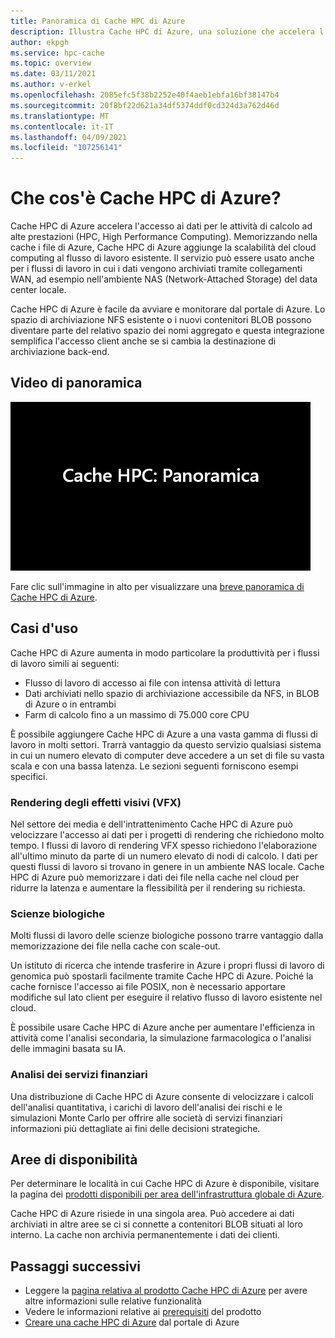 ```yaml
---
title: Panoramica di Cache HPC di Azure
description: Illustra Cache HPC di Azure, una soluzione che accelera l'accesso ai file per il calcolo ad alte prestazioni
author: ekpgh
ms.service: hpc-cache
ms.topic: overview
ms.date: 03/11/2021
ms.author: v-erkel
ms.openlocfilehash: 2085efc5f38b2252e40f4aeb1ebfa16bf38147b4
ms.sourcegitcommit: 20f8bf22d621a34df5374ddf0cd324d3a762d46d
ms.translationtype: MT
ms.contentlocale: it-IT
ms.lasthandoff: 04/09/2021
ms.locfileid: "107256141"
---
```

# <a name="what-is-azure-hpc-cache"></a>Che cos'è Cache HPC di Azure?

Cache HPC di Azure accelera l'accesso ai dati per le attività di calcolo ad alte prestazioni (HPC, High Performance Computing). Memorizzando nella cache i file di Azure, Cache HPC di Azure aggiunge la scalabilità del cloud computing al flusso di lavoro esistente. Il servizio può essere usato anche per i flussi di lavoro in cui i dati vengono archiviati tramite collegamenti WAN, ad esempio nell'ambiente NAS (Network-Attached Storage) del data center locale.

Cache HPC di Azure è facile da avviare e monitorare dal portale di Azure. Lo spazio di archiviazione NFS esistente o i nuovi contenitori BLOB possono diventare parte del relativo spazio dei nomi aggregato e questa integrazione semplifica l'accesso client anche se si cambia la destinazione di archiviazione back-end.

## <a name="overview-video"></a>Video di panoramica

[![Anteprima del video: Panoramica di Cache HPC di Azure - fare clic per visitare la pagina del video](media/video-1-overview.png)](https://azure.microsoft.com/resources/videos/hpc-cache-overview/)

Fare clic sull'immagine in alto per visualizzare una [breve panoramica di Cache HPC di Azure](https://azure.microsoft.com/resources/videos/hpc-cache-overview/).

## <a name="use-cases"></a>Casi d'uso

Cache HPC di Azure aumenta in modo particolare la produttività per i flussi di lavoro simili ai seguenti:

* Flusso di lavoro di accesso ai file con intensa attività di lettura
* Dati archiviati nello spazio di archiviazione accessibile da NFS, in BLOB di Azure o in entrambi
* Farm di calcolo fino a un massimo di 75.000 core CPU

È possibile aggiungere Cache HPC di Azure a una vasta gamma di flussi di lavoro in molti settori. Trarrà vantaggio da questo servizio qualsiasi sistema in cui un numero elevato di computer deve accedere a un set di file su vasta scala e con una bassa latenza. Le sezioni seguenti forniscono esempi specifici.

### <a name="visual-effects-vfx-rendering"></a>Rendering degli effetti visivi (VFX)

Nel settore dei media e dell'intrattenimento Cache HPC di Azure può velocizzare l'accesso ai dati per i progetti di rendering che richiedono molto tempo. I flussi di lavoro di rendering VFX spesso richiedono l'elaborazione all'ultimo minuto da parte di un numero elevato di nodi di calcolo. I dati per questi flussi di lavoro si trovano in genere in un ambiente NAS locale. Cache HPC di Azure può memorizzare i dati dei file nella cache nel cloud per ridurre la latenza e aumentare la flessibilità per il rendering su richiesta.

### <a name="life-sciences"></a>Scienze biologiche

Molti flussi di lavoro delle scienze biologiche possono trarre vantaggio dalla memorizzazione dei file nella cache con scale-out.

Un istituto di ricerca che intende trasferire in Azure i propri flussi di lavoro di genomica può spostarli facilmente tramite Cache HPC di Azure. Poiché la cache fornisce l'accesso ai file POSIX, non è necessario apportare modifiche sul lato client per eseguire il relativo flusso di lavoro esistente nel cloud.

È possibile usare Cache HPC di Azure anche per aumentare l'efficienza in attività come l'analisi secondaria, la simulazione farmacologica o l'analisi delle immagini basata su IA.

### <a name="financial-services-analytics"></a>Analisi dei servizi finanziari

Una distribuzione di Cache HPC di Azure consente di velocizzare i calcoli dell'analisi quantitativa, i carichi di lavoro dell'analisi dei rischi e le simulazioni Monte Carlo per offrire alle società di servizi finanziari informazioni più dettagliate ai fini delle decisioni strategiche.

## <a name="region-availability"></a>Aree di disponibilità

Per determinare le località in cui Cache HPC di Azure è disponibile, visitare la pagina dei [prodotti disponibili per area dell'infrastruttura globale di Azure](https://azure.microsoft.com/global-infrastructure/services/?products=hpc-cache).

Cache HPC di Azure risiede in una singola area. Può accedere ai dati archiviati in altre aree se ci si connette a contenitori BLOB situati al loro interno. La cache non archivia permanentemente i dati dei clienti.

## <a name="next-steps"></a>Passaggi successivi

* Leggere la [pagina relativa al prodotto Cache HPC di Azure](https://azure.microsoft.com/services/hpc-cache) per avere altre informazioni sulle relative funzionalità
* Vedere le informazioni relative ai [prerequisiti](hpc-cache-prerequisites.md) del prodotto
* [Creare una cache HPC di Azure](hpc-cache-create.md) dal portale di Azure
